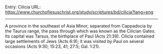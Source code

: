 Entry: Cilicia
URL: https://www.churchofjesuschrist.org/study/scriptures/bd/cilicia?lang=eng

---

A province in the southeast of Asia Minor, separated from Cappadocia by the Taurus range, the pass through which was known as the Cilician Gates. Its capital was Tarsus, the birthplace of Paul (Acts 21:39). Cilicia contained large settlements of Jews (Acts 6:9); it was visited by Paul on several occasions (Acts 9:30; 15:23, 41; 27:5; Gal. 1:21).
